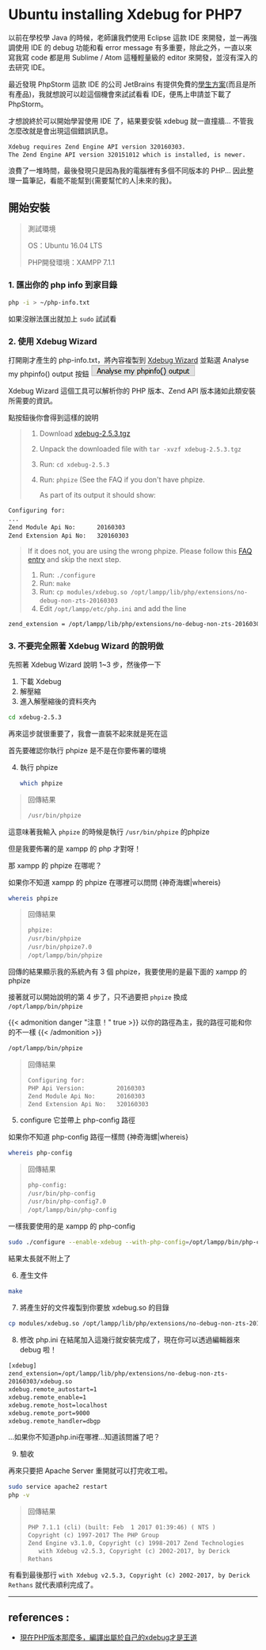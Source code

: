 # Ubuntu installing Xdebug for PHP7


以前在學校學 Java 的時候，老師讓我們使用 Eclipse 這款 IDE 來開發，並一再強調使用 IDE 的 debug 功能和看 error message 有多重要，除此之外，一直以來寫我寫 code 都是用 Sublime / Atom 這種輕量級的 editor 來開發，並沒有深入的去研究 IDE。

最近發現 PhpStorm 這款 IDE 的公司 JetBrains 有提供免費的[學生方案](https://www.jetbrains.com/student/)(而且是所有產品)，我就想說可以趁這個機會來試試看看 IDE，便馬上申請並下載了 PhpStorm。

才想說終於可以開始學習使用 IDE 了，結果要安裝 xdebug 就一直撞牆...
不管我怎麼改就是會出現這個錯誤訊息。

```
Xdebug requires Zend Engine API version 320160303.
The Zend Engine API version 320151012 which is installed, is newer.
```

浪費了一堆時間，最後發現只是因為我的電腦裡有多個不同版本的 PHP...
因此整理一篇筆記，看能不能幫到{需要幫忙的人|未來的我}。

## 開始安裝

>測試環境
>
>OS：Ubuntu 16.04 LTS
>
>PHP開發環境：XAMPP 7.1.1

### 1. 匯出你的 php info 到家目錄
```bash
php -i > ~/php-info.txt
```

如果沒辦法匯出就加上 `sudo` 試試看

### 2. 使用 Xdebug Wizard
打開剛才產生的 php-info.txt，將內容複製到 [Xdebug Wizard](https://xdebug.org/wizard.php) 並點選 Analyse my phpinfo() output 按鈕
![](wizard_button.png)

Xdebug Wizard 這個工具可以解析你的 PHP 版本、Zend API 版本諸如此類安裝所需要的資訊。

點按鈕後你會得到這樣的說明

> 1. Download [xdebug-2.5.3.tgz](http://xdebug.org/files/xdebug-2.5.3.tgz)
> 2. Unpack the downloaded file with `tar -xvzf xdebug-2.5.3.tgz`
> 3. Run: `cd xdebug-2.5.3`
> 4. Run: `phpize` (See the FAQ if you don't have phpize.
>
>    As part of its output it should show:
 ```bash
 Configuring for:
 ...
 Zend Module Api No:      20160303
 Zend Extension Api No:   320160303
 ```
>
> If it does not, you are using the wrong phpize. Please follow this [FAQ entry](http://xdebug.org/docs/faq#custom-phpize) and skip the next step.
>
> 1. Run: `./configure`
> 2. Run: `make`
> 3. Run: `cp modules/xdebug.so /opt/lampp/lib/php/extensions/no-debug-non-zts-20160303`
> 4. Edit `/opt/lampp/etc/php.ini` and add the line
```bash
zend_extension = /opt/lampp/lib/php/extensions/no-debug-non-zts-20160303/xdebug.so
```

### 3. 不要完全照著 Xdebug Wizard 的說明做

先照著 Xdebug Wizard 說明 1~3 步，然後停一下

1. 下載 Xdebug
2. 解壓縮
3. 進入解壓縮後的資料夾內
```bash
cd xdebug-2.5.3
```

再來這步就很重要了，我會一直裝不起來就是死在這

首先要確認你執行 phpize 是不是在你要佈署的環境

4. 執行 phpize

    ```bash
    which phpize
    ```

>回傳結果
>```bash
>/usr/bin/phpize
>```

這意味著我輸入 `phpize` 的時候是執行 `/usr/bin/phpize` 的phpize

但是我要佈署的是 xampp 的 php 才對呀！

那 xampp 的 phpize 在哪呢？

如果你不知道 xampp 的 phpize 在哪裡可以問問 {神奇海螺|whereis}

```bash
whereis phpize
```

>回傳結果
>```bash
>phpize:
>/usr/bin/phpize
>/usr/bin/phpize7.0
>/opt/lampp/bin/phpize
>```

回傳的結果顯示我的系統內有 3 個 phpize，我要使用的是最下面的 xampp 的 phpize

接著就可以開始說明的第 4 步了，只不過要把 `phpize` 換成 `/opt/lampp/bin/phpize`

{{< admonition danger "注意！" true >}}
以你的路徑為主，我的路徑可能和你的不一樣
{{< /admonition >}}

```bash
/opt/lampp/bin/phpize
```

>回傳結果
>```
>Configuring for:
>PHP Api Version:         20160303
>Zend Module Api No:      20160303
>Zend Extension Api No:   320160303
>```

5. configure 它並帶上 php-config 路徑

如果你不知道 php-config 路徑一樣問 {神奇海螺|whereis}

```bash
whereis php-config
```

>回傳結果
>```bash
>php-config:
>/usr/bin/php-config
>/usr/bin/php-config7.0
>/opt/lampp/bin/php-config
>```

一樣我要使用的是 xampp 的 php-config

```bash
sudo ./configure --enable-xdebug --with-php-config=/opt/lampp/bin/php-config
```

結果太長就不附上了

6. 產生文件

```bash
make
```

7. 將產生好的文件複製到你要放 xdebug.so 的目錄

```bash
cp modules/xdebug.so /opt/lampp/lib/php/extensions/no-debug-non-zts-20160303
```

8. 修改 php.ini 在結尾加入這幾行就安裝完成了，現在你可以透過編輯器來 debug 啦！

```
[xdebug]
zend_extension=/opt/lampp/lib/php/extensions/no-debug-non-zts-20160303/xdebug.so
xdebug.remote_autostart=1
xdebug.remote_enable=1
xdebug.remote_host=localhost
xdebug.remote_port=9000
xdebug.remote_handler=dbgp
```

...如果你不知道php.ini在哪裡...知道該問誰了吧？

9. 驗收

再來只要把 Apache Server 重開就可以打完收工啦。

```bash
sudo service apache2 restart
php -v
```

>回傳結果
>```
>PHP 7.1.1 (cli) (built: Feb  1 2017 01:39:46) ( NTS )
>Copyright (c) 1997-2017 The PHP Group
>Zend Engine v3.1.0, Copyright (c) 1998-2017 Zend Technologies
>    with Xdebug v2.5.3, Copyright (c) 2002-2017, by Derick Rethans
>```

有看到最後那行 `with Xdebug v2.5.3, Copyright (c) 2002-2017, by Derick Rethans` 就代表順利完成了。

---

## references :

* [現在PHP版本那麼多，編譯出屬於自己的xdebug才是王道](http://blog.crazyphper.com/?p=3477)

